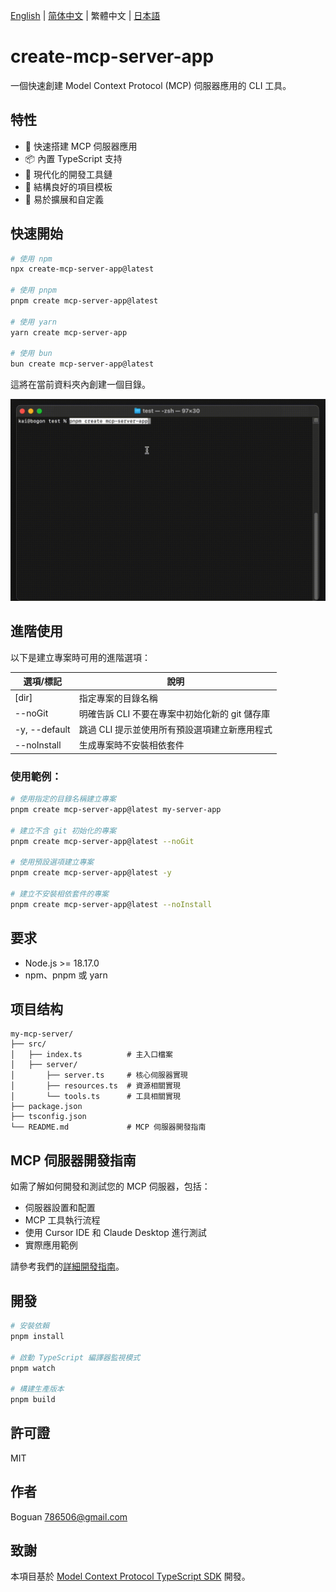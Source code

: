 [English](../README.md) | [简体中文](README_zh-CN.md) | 繁體中文 | [日本語](README_ja-JP.md)

# create-mcp-server-app

一個快速創建 Model Context Protocol (MCP) 伺服器應用的 CLI 工具。

## 特性

- 🚀 快速搭建 MCP 伺服器應用
- 📦 內置 TypeScript 支持
- 🔧 現代化的開發工具鏈
- 📝 結構良好的項目模板
- 🎯 易於擴展和自定義

## 快速開始

```bash
# 使用 npm
npx create-mcp-server-app@latest

# 使用 pnpm
pnpm create mcp-server-app@latest

# 使用 yarn
yarn create mcp-server-app

# 使用 bun
bun create mcp-server-app@latest
```

這將在當前資料夾內創建一個目錄。

![Server Demo](https://raw.githubusercontent.com/boguan/create-mcp-app/main/packages/docs/server.gif)

## 進階使用

以下是建立專案時可用的進階選項：

| 選項/標記 | 說明 |
|------------|-------------|
| [dir] | 指定專案的目錄名稱 |
| --noGit | 明確告訴 CLI 不要在專案中初始化新的 git 儲存庫 |
| -y, --default | 跳過 CLI 提示並使用所有預設選項建立新應用程式 |
| --noInstall | 生成專案時不安裝相依套件 |

### 使用範例：

```bash
# 使用指定的目錄名稱建立專案
pnpm create mcp-server-app@latest my-server-app

# 建立不含 git 初始化的專案
pnpm create mcp-server-app@latest --noGit

# 使用預設選項建立專案
pnpm create mcp-server-app@latest -y

# 建立不安裝相依套件的專案
pnpm create mcp-server-app@latest --noInstall
```

## 要求

- Node.js >= 18.17.0
- npm、pnpm 或 yarn

## 项目结构

```
my-mcp-server/
├── src/
│   ├── index.ts          # 主入口檔案
│   ├── server/
│       ├── server.ts     # 核心伺服器實現
│       ├── resources.ts  # 資源相關實現
│       └── tools.ts      # 工具相關實現
├── package.json
├── tsconfig.json
└── README.md             # MCP 伺服器開發指南
```

## MCP 伺服器開發指南

如需了解如何開發和測試您的 MCP 伺服器，包括：
- 伺服器設置和配置
- MCP 工具執行流程
- 使用 Cursor IDE 和 Claude Desktop 進行測試
- 實際應用範例

請參考我們的[詳細開發指南](https://github.com/boguan/create-mcp-app/blob/main/apps/create-mcp-server-app/boilerplate/base/README.md)。

## 開發

```bash
# 安裝依賴
pnpm install

# 啟動 TypeScript 編譯器監視模式
pnpm watch

# 構建生產版本
pnpm build
```

## 許可證

MIT

## 作者

Boguan <786506@gmail.com>

## 致謝

本項目基於 [Model Context Protocol TypeScript SDK](https://github.com/modelcontextprotocol/typescript-sdk) 開發。